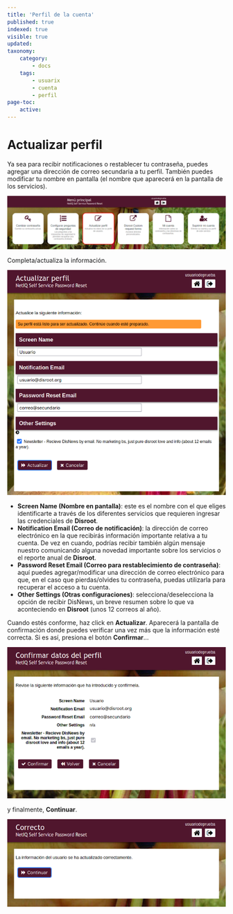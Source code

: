 ```yaml
---
title: 'Perfil de la cuenta'
published: true
indexed: true
visible: true
updated:
taxonomy:
    category:
        - docs
    tags:
        - usuarix
        - cuenta
        - perfil
page-toc:
    active:
---
```


# Actualizar perfil
Ya sea para recibir notificaciones o restablecer tu contraseña, puedes agregar una dirección de correo secundaria a tu perfil. También puedes modificar tu nombre en pantalla (el nombre que aparecerá en la pantalla de los servicios).

![](es/tablero_perfil.png)

Completa/actualiza la información.

![](es/actualizar_perfil_01.png)

- **Screen Name (Nombre en pantalla)**: este es el nombre con el que eliges identificarte a través de los diferentes servicios que requieren ingresar las credenciales de **Disroot**.
- **Notification Email (Correo de notificación)**: la dirección de correo electrónico en la que recibirás información importante relativa a tu cuenta. De vez en cuando, podrías recibir también algún mensaje nuestro comunicando alguna novedad importante sobre los servicios o el reporte anual de **Disroot**.
- **Password Reset Email (Correo para restablecimiento de contraseña)**: aquí puedes agregar/modificar una dirección de correo electrónico para que, en el caso que pierdas/olvides tu contraseña, puedas utilizarla para recuperar el acceso a tu cuenta.
- **Other Settings (Otras configuraciones)**: selecciona/deselecciona la opción de recibir DisNews, un breve resumen sobre lo que va aconteciendo en **Disroot** (unos 12 correos al año).

Cuando estés conforme, haz click en **Actualizar**. Aparecerá la pantalla de confirmación donde puedes verificar una vez más que la información esté correcta. Si es así, presiona el botón **Confirmar**...

![](es/actualizar_perfil_02.png)

y finalmente, **Continuar**.

![](es/actualizar_perfil_03.png)
